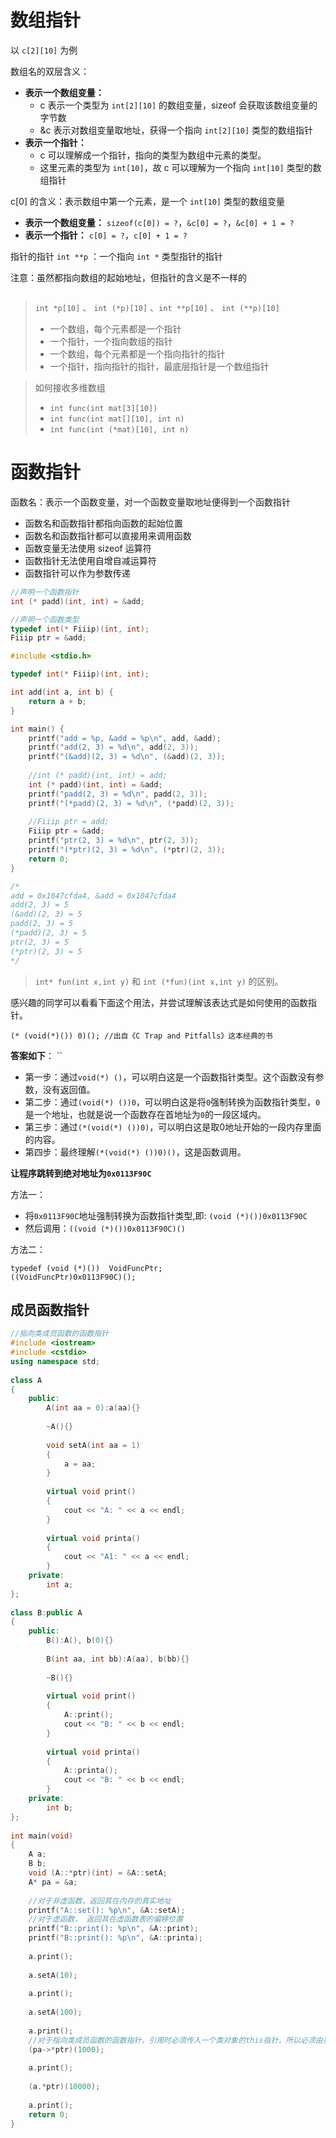 # 数组指针

以 `c[2][10]`  为例

数组名的双层含义：

- **表示一个数组变量：** 
    - c 表示一个类型为 `int[2][10]` 的数组变量，sizeof 会获取该数组变量的字节数
    - &c 表示对数组变量取地址，获得一个指向 `int[2][10]` 类型的数组指针
- **表示一个指针：**
    - c 可以理解成一个指针，指向的类型为数组中元素的类型。
    - 这里元素的类型为 `int[10]`，故 c 可以理解为一个指向 `int[10]` 类型的数组指针



c[0] 的含义：表示数组中第一个元素，是一个 `int[10]` 类型的数组变量

- **表示一个数组变量：** `sizeof(c[0]) = ?`，`&c[0] = ?`，`&c[0] + 1 = ?`
- **表示一个指针：** `c[0] = ?`，`c[0] + 1 = ?`



指针的指针 `int **p` ：一个指向 `int *` 类型指针的指针



注意：虽然都指向数组的起始地址，但指针的含义是不一样的



```c

```



> `int *p[10]` 、 `int (*p)[10]` 、`int **p[10]` 、 `int (**p)[10]` 
>
> - 一个数组，每个元素都是一个指针
> - 一个指针，一个指向数组的指针
> - 一个数组，每个元素都是一个指向指针的指针
> - 一个指针，指向指针的指针，最底层指针是一个数组指针



> 如何接收多维数组
>
> - `int func(int mat[3][10])`
> - `int func(int mat[][10], int n)`
> - `int func(int (*mat)[10], int n)`



# 函数指针

函数名：表示一个函数变量，对一个函数变量取地址便得到一个函数指针

- 函数名和函数指针都指向函数的起始位置
- 函数名和函数指针都可以直接用来调用函数
- 函数变量无法使用 sizeof 运算符
- 函数指针无法使用自增自减运算符
- 函数指针可以作为参数传递



```c
//声明一个函数指针
int (* padd)(int, int) = &add;

//声明一个函数类型
typedef int(* Fiiip)(int, int);
Fiiip ptr = &add;
```



```cpp
#include <stdio.h>

typedef int(* Fiiip)(int, int);

int add(int a, int b) {
    return a + b;
}

int main() {
    printf("add = %p, &add = %p\n", add, &add);
    printf("add(2, 3) = %d\n", add(2, 3));
    printf("(&add)(2, 3) = %d\n", (&add)(2, 3));
    
    //int (* padd)(int, int) = add;
    int (* padd)(int, int) = &add;
    printf("padd(2, 3) = %d\n", padd(2, 3));
    printf("(*padd)(2, 3) = %d\n", (*padd)(2, 3));
    
    //Fiiip ptr = add;
    Fiiip ptr = &add;
    printf("ptr(2, 3) = %d\n", ptr(2, 3));
    printf("(*ptr)(2, 3) = %d\n", (*ptr)(2, 3));
    return 0;
}

/*
add = 0x1047cfda4, &add = 0x1047cfda4
add(2, 3) = 5
(&add)(2, 3) = 5
padd(2, 3) = 5
(*padd)(2, 3) = 5
ptr(2, 3) = 5
(*ptr)(2, 3) = 5
*/
```



> `int* fun(int x,int y)` 和 `int (*fun)(int x,int y)` 的区别。



感兴趣的同学可以看看下面这个用法，并尝试理解该表达式是如何使用的函数指针。

```text
(* (void(*)()) 0)(); //出自《C Trap and Pitfalls》这本经典的书
```

**答案如下**： ``

- 第一步：通过`void(*) ()`，可以明白这是一个函数指针类型。这个函数没有参数，没有返回值。
- 第二步：通过`(void(*) ())0`，可以明白这是将`0`强制转换为函数指针类型，`0`是一个地址，也就是说一个函数存在首地址为`0`的一段区域内。
- 第三步：通过`(*(void(*) ())0)`，可以明白这是取0地址开始的一段内存里面的内容。
- 第四步：最终理解`(*(void(*) ())0)()`，这是函数调用。



**让程序跳转到绝对地址为`0x0113F90C`**

方法一：

- 将`0x0113F90C`地址强制转换为函数指针类型,即: `(void (*)())0x0113F90C`
- 然后调用：`((void (*)())0x0113F90C)()`

方法二：

```text
typedef (void (*)())  VoidFuncPtr;
((VoidFuncPtr)0x0113F90C)();
```



## 成员函数指针

```cpp
//指向类成员函数的函数指针
#include <iostream>
#include <cstdio>
using namespace std;
 
class A
{
    public:
        A(int aa = 0):a(aa){}
 
        ~A(){}
 
        void setA(int aa = 1)
        {
            a = aa;
        }
        
        virtual void print()
        {
            cout << "A: " << a << endl;
        }
 
        virtual void printa()
        {
            cout << "A1: " << a << endl;
        }
    private:
        int a;
};
 
class B:public A
{
    public:
        B():A(), b(0){}
        
        B(int aa, int bb):A(aa), b(bb){}
 
        ~B(){}
 
        virtual void print()
        {
            A::print();
            cout << "B: " << b << endl;
        }
 
        virtual void printa()
        {
            A::printa();
            cout << "B: " << b << endl;
        }
    private:
        int b;
};
 
int main(void)
{
    A a;
    B b;
    void (A::*ptr)(int) = &A::setA;
    A* pa = &a;
    
    //对于非虚函数，返回其在内存的真实地址
    printf("A::set(): %p\n", &A::setA);
    //对于虚函数， 返回其在虚函数表的偏移位置
    printf("B::print(): %p\n", &A::print);
    printf("B::print(): %p\n", &A::printa);
 
    a.print();
 
    a.setA(10);
 
    a.print();
 
    a.setA(100);
 
    a.print();
    //对于指向类成员函数的函数指针，引用时必须传入一个类对象的this指针，所以必须由类实体调用
    (pa->*ptr)(1000);
 
    a.print();
 
    (a.*ptr)(10000);
 
    a.print();
    return 0;
}
```

